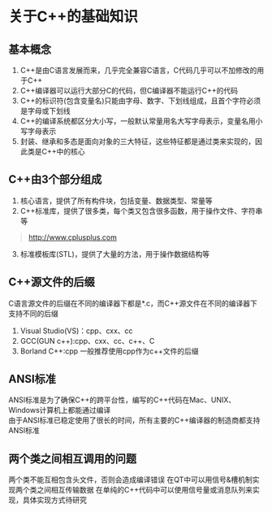 # 关于C++的基础知识


## 基本概念
1. C++是由C语言发展而来，几乎完全兼容C语言，C代码几乎可以不加修改的用于C++  
2. C++编译器可以运行大部分C的代码，但C编译器不能运行C++的代码  
3. C++的标识符(包含变量名)只能由字母、数字、下划线组成，且首个字符必须是字母或下划线  
4. C++的编译系统都区分大小写，一般默认常量用名大写字母表示，变量名用小写字母表示   
5. 封装、继承和多态是面向对象的三大特征，这些特征都是通过类来实现的，因此类是C++中的核心  

## C++由3个部分组成
1. 核心语言，提供了所有构件块，包括变量、数据类型、常量等  
2. C++标准库，提供了很多类，每个类又包含很多函数，用于操作文件、字符串等  
> http://www.cplusplus.com
3. 标准模板库(STL)，提供了大量的方法，用于操作数据结构等

## C++源文件的后缀 
C语言源文件的后缀在不同的编译器下都是\*.c，而C++源文件在不同的编译器下支持不同的后缀  
1. Visual Studio(VS)：cpp、cxx、cc
2. GCC(GUN c++):cpp、cxx、cc、c++、C
3. Borland C++:cpp
一般推荐使用cpp作为c++文件的后缀  

## ANSI标准
ANSI标准是为了确保C++的跨平台性，编写的C++代码在Mac、UNIX、Windows计算机上都能通过编译  
由于ANSI标准已稳定使用了很长的时间，所有主要的C++编译器的制造商都支持ANSI标准  

## 两个类之间相互调用的问题
两个类不能互相包含头文件，否则会造成编译错误
在QT中可以用信号&槽机制实现两个类之间相互传输数据
在单纯的C++代码中可以使用信号量或消息队列来实现，具体实现方式待研究
